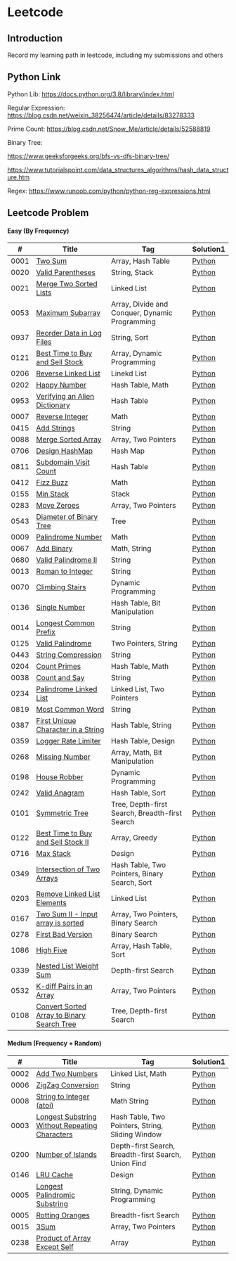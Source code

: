 # Leetcode

## Introduction 

Record my learning path in leetcode, including my submissions and others

## Python Link

Python Lib: https://docs.python.org/3.8/library/index.html

Regular Expression: https://blog.csdn.net/weixin_38256474/article/details/83278333

Prime Count: https://blog.csdn.net/Snow_Me/article/details/52588819

Binary Tree: 

https://www.geeksforgeeks.org/bfs-vs-dfs-binary-tree/

https://www.tutorialspoint.com/data_structures_algorithms/hash_data_structure.htm

Regex: https://www.runoob.com/python/python-reg-expressions.html

## Leetcode Problem

#### Easy (By Frequency)

| # | Title | Tag | Solution1 | 
|---| ----- | --- | --------- | 
| 0001 | [Two Sum](https://leetcode.com/problems/two-sum/) | Array, Hash Table | [Python](https://github.com/yanray/leetcode/blob/master/problems/0001Two_Sum/0001Two_Sum.md) | 
| 0020 | [Valid Parentheses](https://leetcode.com/problems/valid-parentheses/) | String, Stack | [Python](https://github.com/yanray/leetcode/blob/master/problems/0020Valid_Parentheses/0020Valid_Parentheses.md) | 
| 0021 | [Merge Two Sorted Lists](https://leetcode.com/problems/merge-two-sorted-lists/)| Linked List | [Python](https://github.com/yanray/leetcode/blob/master/problems/0021Merge_Two_Sorted%20_Lists/0021Merge_Two_Sorted%20_Lists.md) | 
| 0053 | [Maximum Subarray](https://leetcode.com/problems/maximum-subarray/)| Array, Divide and Conquer, Dynamic Programming | [Python](https://github.com/yanray/leetcode/blob/master/problems/0053Maximum_Subarray/0053Maximum%20Subarray.md) | 
| 0937 | [Reorder Data in Log Files](https://leetcode.com/problems/reorder-data-in-log-files/)| String, Sort | [Python](https://github.com/yanray/leetcode/blob/master/problems/0937Reorder_Data_in_Log_Files/0937Reorder_Data_in_Log_Files.md) | 
| 0121 | [Best Time to Buy and Sell Stock](https://leetcode.com/problems/best-time-to-buy-and-sell-stock/)| Array, Dynamic Programming | [Python](https://github.com/yanray/leetcode/blob/master/problems/0121Best_Time_to_Buy_and_Sell_Stock/0121Best_Time_to_Buy_and_Sell_Stock.md) | 
| 0206 | [Reverse Linked List](https://leetcode.com/problems/reverse-linked-list/)| Linekd List | [Python](https://github.com/yanray/leetcode/blob/master/problems/0206Reverse_Linked_List/0206Reverse_Linked_List.md) | 
| 0202 | [Happy Number](https://leetcode.com/problems/happy-number/)| Hash Table, Math | [Python](https://github.com/yanray/leetcode/blob/master/problems/0202Happy_Number/0202Happy_Number.md) | 
| 0953 | [Verifying an Alien Dictionary](https://leetcode.com/problems/verifying-an-alien-dictionary/)| Hash Table | [Python](https://github.com/yanray/leetcode/blob/master/problems/0953Verifying_an_Alien_Dictionary/0953Verifying_an_Alien_Dictionary.md) | 
| 0007 | [Reverse Integer](https://leetcode.com/problems/reverse-integer/)| Math | [Python](https://github.com/yanray/leetcode/blob/master/problems/0007Reverse_Integer/0007Reverse_Integer.md) | 
| 0415 | [Add Strings](https://leetcode.com/problems/add-strings/)| String | [Python](https://github.com/yanray/leetcode/blob/master/problems/0415Add_Strings/0415Add_Strings.md) | 
| 0088 | [Merge Sorted Array](https://leetcode.com/problems/merge-sorted-array/)| Array, Two Pointers | [Python](https://github.com/yanray/leetcode/blob/master/problems/0088Merge_Sorted_Array/0088Merge_Sorted_Array.md) | 
| 0706 | [Design HashMap](https://leetcode.com/problems/design-hashmap/)| Hash Map | [Python](https://github.com/yanray/leetcode/blob/master/problems/0706Design_HashMap/0706Design_HashMap.md) | 
| 0811 | [Subdomain Visit Count](https://leetcode.com/problems/subdomain-visit-count/)| Hash Table | [Python](https://github.com/yanray/leetcode/blob/master/problems/0811Subdomain_Visit_Count/0811Subdomain_Visit_Count.md) | 
| 0412 | [Fizz Buzz](https://leetcode.com/problems/fizz-buzz/)| Math | [Python](https://github.com/yanray/leetcode/blob/master/problems/0412Fizz_Buzz/0412Fizz_Buzz.md) | 
| 0155 | [Min Stack](https://leetcode.com/problems/min-stack/)| Stack | [Python](https://github.com/yanray/leetcode/blob/master/problems/0155Min_Stack/0155Min_Stack.md) | 
| 0283 | [Move Zeroes](https://leetcode.com/problems/move-zeroes/)| Array, Two Pointers | [Python](https://github.com/yanray/leetcode/blob/master/problems/0283Move_Zeroes/0283Move_Zeroes.md) | 
| 0543 | [Diameter of Binary Tree](https://leetcode.com/problems/diameter-of-binary-tree/)| Tree | [Python](https://github.com/yanray/leetcode/blob/master/problems/0543Diameter_of_Binary_Tree/0543Diameter_of_Binary_Tree.md) | 
| 0009 | [Palindrome Number](https://leetcode.com/problems/palindrome-number/)| Math | [Python](https://github.com/yanray/leetcode/blob/master/problems/0009Palindrome_Number/0009Palindrome_Number.md) | 
| 0067 | [Add Binary](https://leetcode.com/problems/add-binary/)| Math, String | [Python](https://github.com/yanray/leetcode/blob/master/problems/0067Add_Binary/0067Add_Binary.md) | 
| 0680 | [Valid Palindrome II](https://leetcode.com/problems/valid-palindrome-ii/)| String | [Python](https://github.com/yanray/leetcode/blob/master/problems/0680Valid_Palindrome_II/0680Valid_Palindrome_II.md) | 
| 0013 | [Roman to Integer](https://leetcode.com/problems/roman-to-integer)| String | [Python](https://github.com/yanray/leetcode/blob/master/problems/0013Roman_to_Integer/0013Roman_to_Integer.md) | 
| 0070 | [Climbing Stairs](https://leetcode.com/problems/climbing-stairs/)| Dynamic Programming | [Python](https://github.com/yanray/leetcode/blob/master/problems/0070Climbing_Stairs/0070Climbing_Stairs.md) | 
| 0136 | [Single Number](https://leetcode.com/problems/single-number/)| Hash Table, Bit Manipulation | [Python](https://github.com/yanray/leetcode/blob/master/problems/0136Single_Number/0136Single_Number.md) | 
| 0014 | [Longest Common Prefix](https://leetcode.com/problems/longest-common-prefix/)| String | [Python](https://github.com/yanray/leetcode/blob/master/problems/0014Longest_Common_Prefix/0014Longest_Common_Prefix.md) | 
| 0125 | [Valid Palindrome](https://leetcode.com/problems/valid-palindrome/)| Two Pointers, String | [Python](https://github.com/yanray/leetcode/blob/master/problems/0125Valid_Palindrome/0125Valid_Palindrome.md) | 
| 0443 | [String Compression](https://leetcode.com/problems/string-compression/)| String | [Python](https://github.com/yanray/leetcode/blob/master/problems/0443String_Compression/0443String_Compression.md) | 
| 0204 | [Count Primes](https://leetcode.com/problems/count-primes/)| Hash Table, Math | [Python](https://github.com/yanray/leetcode/blob/master/problems/0204Count_Primes/0204Count_Primes.md) | 
| 0038 | [Count and Say](https://leetcode.com/problems/count-and-say/)| String | [Python](https://github.com/yanray/leetcode/blob/master/problems/0038Count_and_Say/0038Count_and_Say.md) | 
| 0234 | [Palindrome Linked List](https://leetcode.com/problems/palindrome-linked-list/)| Linked List, Two Pointers | [Python](https://github.com/yanray/leetcode/blob/master/problems/0234Palindrome_Linked_List/0234Palindrome_Linked_List.md) | 
| 0819 | [Most Common Word](https://leetcode.com/problems/most-common-word/)| String | [Python](https://github.com/yanray/leetcode/blob/master/problems/0819Most_Common_Word/0819Most_Common_Word.md) | 
| 0387 | [First Unique Character in a String](https://leetcode.com/problems/first-unique-character-in-a-string/)| Hash Table, String | [Python](https://github.com/yanray/leetcode/blob/master/problems/0387First_Unique_Character_in_a_String/0387First_Unique_Character_in_a_String.md) | 
| 0359 | [Logger Rate Limiter](https://leetcode.com/problems/logger-rate-limiter/)| Hash Table, Design | [Python](https://github.com/yanray/leetcode/blob/master/problems/0359Logger_Rate_Limiter/0359Logger_Rate_Limiter.md) | 
| 0268 | [Missing Number](https://leetcode.com/problems/missing-number/)| Array, Math, Bit Manipulation | [Python](https://github.com/yanray/leetcode/blob/master/problems/0268Missing_Number/0268Missing_Number.md) | 
| 0198 | [House Robber](https://leetcode.com/problems/house-robber/)| Dynamic Programming | [Python](https://github.com/yanray/leetcode/blob/master/problems/0198House_Robber/0198House_Robber.md) | 
| 0242 | [Valid Anagram](https://leetcode.com/problems/valid-anagram/)| Hash Table, Sort | [Python](https://github.com/yanray/leetcode/blob/master/problems/0242Valid_Anagram/0242Valid_Anagram.md) | 
| 0101 | [Symmetric Tree](https://leetcode.com/problems/symmetric-tree/)| Tree, Depth-first Search, Breadth-first Search | [Python](https://github.com/yanray/leetcode/blob/master/problems/0101Symmetric_Tree/0101Symmetric_Tree.md) | 
| 0122 | [Best Time to Buy and Sell Stock II](https://leetcode.com/problems/best-time-to-buy-and-sell-stock-ii/)| Array, Greedy | [Python](https://github.com/yanray/leetcode/blob/master/problems/0122Best_Time_to_Buy_and_Sell_Stock_II/0122Best_Time_to_Buy_and_Sell_Stock_II.md) | 
| 0716 | [Max Stack](https://leetcode.com/problems/max-stack/)| Design | [Python](https://github.com/yanray/leetcode/blob/master/problems/0716Max_Stack/0716Max_Stack.md) | 
| 0349 | [Intersection of Two Arrays](https://leetcode.com/problems/intersection-of-two-arrays/)| Hash Table, Two Pointers, Binary Search, Sort | [Python](https://github.com/yanray/leetcode/blob/master/problems/0349Intersection_of_Two_Arrays/0349Intersection_of_Two_Arrays.md) | 
| 0203 | [Remove Linked List Elements](https://leetcode.com/problems/remove-linked-list-elements/)| Linked List | [Python](https://github.com/yanray/leetcode/blob/master/problems/0203Remove_Linked_List_Elements/0203Remove_Linked_List_Elements.md) | 
| 0167 | [Two Sum II - Input array is sorted](https://leetcode.com/problems/two-sum-ii-input-array-is-sorted/)| Array, Two Pointers, Binary Search | [Python](https://github.com/yanray/leetcode/blob/master/problems/0167Two_Sum_II/0167Two_Sum_II.md) | 
| 0278 | [First Bad Version](https://leetcode.com/problems/first-bad-version/)| Binary Search | [Python](https://github.com/yanray/leetcode/blob/master/problems/0278First_Bad_Version/0278First_Bad_Version.md) | 
| 1086 | [High Five](https://leetcode.com/problems/high-five/)| Array, Hash Table, Sort | [Python](https://github.com/yanray/leetcode/blob/master/problems/1086High_Five/1086High_Five.md) | 
| 0339 | [Nested List Weight Sum](https://leetcode.com/problems/nested-list-weight-sum/)| Depth-first Search | [Python](https://github.com/yanray/leetcode/blob/master/problems/0339Nested_List_Weight_Sum/0339Nested_List_Weight_Sum.md) | 
| 0532 | [K-diff Pairs in an Array](https://leetcode.com/problems/k-diff-pairs-in-an-array/)| Array, Two Pointers | [Python](https://github.com/yanray/leetcode/blob/master/problems/0532Kdiff_Pairs_in_an_Array/0532Kdiff_Pairs_in_an_Array.md) | 
| 0108 | [Convert Sorted Array to Binary Search Tree](https://leetcode.com/problems/convert-sorted-array-to-binary-search-tree/)| Tree, Depth-first Search | [Python](https://github.com/yanray/leetcode/blob/master/problems/0532Kdiff_Pairs_in_an_Array/0532Kdiff_Pairs_in_an_Array.md) | 

#### Medium (Frequency + Random)

| # | Title | Tag | Solution1 | 
|---| ----- | --- | --------- | 
| 0002 | [Add Two Numbers](https://leetcode.com/problems/add-two-numbers/)| Linked List, Math | [Python](https://github.com/yanray/leetcode/blob/master/medium/0002Add_Two_Numbers/0002Add_Two_Numbers.md) | 
| 0006 | [ZigZag Conversion](https://leetcode.com/problems/zigzag-conversion/)| String | [Python](https://github.com/yanray/leetcode/blob/master/medium/0006ZigZag_Conversion/0006ZigZag_Conversion.md) | 
| 0008 | [String to Integer (atoi)](https://leetcode.com/problems/string-to-integer-atoi/)| Math String | [Python](https://github.com/yanray/leetcode/blob/master/medium/0008String_to_Integer_(atoi)/0008String_to_Integer_(atoi).md) | 
| 0003 | [Longest Substring Without Repeating Characters](https://leetcode.com/problems/longest-substring-without-repeating-characters/)| Hash Table, Two Pointers, String, Sliding Window | [Python](https://github.com/yanray/leetcode/blob/master/medium/0003Longest_Substring_Without_Repeating_Characters/0003Longest_Substring_Without_Repeating_Characters.md) | 
| 0200 | [Number of Islands](https://leetcode.com/problems/number-of-islands/)| Depth-first Search, Breadth-first Search, Union Find | [Python](https://github.com/yanray/leetcode/blob/master/medium/0200Number_of_Islands/0200Number_of_Islands.md) | 
| 0146 | [LRU Cache](https://leetcode.com/problems/lru-cache/)| Design | [Python](https://github.com/yanray/leetcode/blob/master/medium/0146LRU_Cache/0146LRU_Cache.md) | 
| 0005 | [Longest Palindromic Substring](https://leetcode.com/problems/longest-palindromic-substring/)| String, Dynamic Programming | [Python](https://github.com/yanray/leetcode/blob/master/medium/0005Longest_Palindromic_Substring/0005Longest_Palindromic_Substring.md) | 
| 0005 | [Rotting Oranges](https://leetcode.com/problems/rotting-oranges/)| Breadth-fisrt Search | [Python](https://github.com/yanray/leetcode/blob/master/medium/0994Rotting_Oranges/0994Rotting_Oranges.md) | 
| 0015 | [3Sum](https://leetcode.com/problems/3sum/)| Array, Two Pointers | [Python](https://github.com/yanray/leetcode/blob/master/medium/0015_3Sum/0015_3Sum.md) | 
| 0238 | [Product of Array Except Self](https://leetcode.com/problems/product-of-array-except-self/)| Array | [Python](https://github.com/yanray/leetcode/blob/master/medium/0238Product_of_Array_Except_Self/0238Product_of_Array_Except_Self.md) | 

<!-- ```diff
- text in red
+ text in green
! text in orange
# text in gray
``` -->